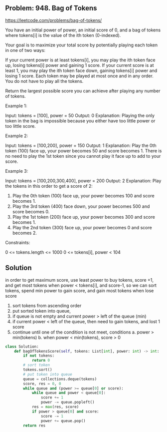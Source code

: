 ## Problem: 948. Bag of Tokens

https://leetcode.com/problems/bag-of-tokens/

You have an initial power of power, an initial score of 0, and a bag of tokens where tokens[i] is the value of the ith token (0-indexed).

Your goal is to maximize your total score by potentially playing each token in one of two ways:

If your current power is at least tokens[i], you may play the ith token face up, losing tokens[i] power and gaining 1 score.
If your current score is at least 1, you may play the ith token face down, gaining tokens[i] power and losing 1 score.
Each token may be played at most once and in any order. You do not have to play all the tokens.

Return the largest possible score you can achieve after playing any number of tokens.

 

 Example 1:

 Input: tokens = [100], power = 50
 Output: 0
 Explanation: Playing the only token in the bag is impossible because you either have too little power or too little score.
            
 Example 2:

 Input: tokens = [100,200], power = 150
 Output: 1
 Explanation: Play the 0th token (100) face up, your power becomes 50 and score becomes 1.
 There is no need to play the 1st token since you cannot play it face up to add to your score.
 
 Example 3:

 Input: tokens = [100,200,300,400], power = 200
 Output: 2
 Explanation: Play the tokens in this order to get a score of 2:
 1. Play the 0th token (100) face up, your power becomes 100 and score becomes 1.
 2. Play the 3rd token (400) face down, your power becomes 500 and score becomes 0.
 3. Play the 1st token (200) face up, your power becomes 300 and score becomes 1.
 4. Play the 2nd token (300) face up, your power becomes 0 and score becomes 2.
  

  Constraints:

  0 <= tokens.length <= 1000
  0 <= tokens[i], power < 104


## Solution

in order to get maximum score, use least power to buy tokens, score +1, and get most tokens when power < tokens[i], and score-1, so we can sort tokens, spend min power to gain score, and gain most tokens when lose score

1. sort tokens from ascending order
2. put sorted token into queue,
3. if queue is not empty and current power > left of the queue (min) 
4. if current power < left of the queue, then need to gain tokens, and lost 1 score
5. continue until one of the condition is not meet, conditions
    a. power > min(tokens)
    b. when power < min(tokens), score > 0


```python
class Solution:
    def bagOfTokensScore(self, tokens: List[int], power: int) -> int:
        if not tokens:
            return 0
        # sort token
        tokens.sort()
        # put token into queue 
        queue = collections.deque(tokens)
        score, res = 0, 0
        while queue and (power >= queue[0] or score):
            while queue and power < queue[0]:
                score += 1
                power -= queue.popleft()
            res = max(res, score)
            if power > queue[0] and score:
                score -= 1
                power += queue.pop()
        return res

```
